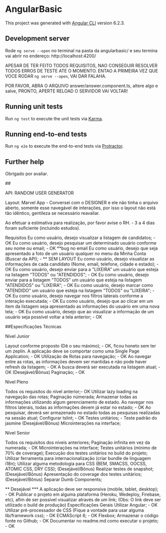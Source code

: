 # AngularBasic

This project was generated with [Angular CLI](https://github.com/angular/angular-cli) version 6.2.3.

## Development server

Rode `ng serve --open` no terminal na pasta da angularbasic/ e seu termina vai abrir no endereço: http://localhost:4200/

APESAR DE TER FEITO TODOS REQUISITOS, NAO CONSEGUIR RESOLVER TODOS ERROS DE TESTE ATE O MOMENTO. ENTAO A PRIMEIRA VEZ QUE VOCE RODAR `ng serve --open`, VAI DAR FALAHA.

POR FAVOR,  ABRA O ARQUIVO answer/answer.component.ts, altere algo e salve, PRONTO, APERTE RELOAD O SERVIDOR VAI VOLTAR!




## Running unit tests

Run `ng test` to execute the unit tests via [Karma](https://karma-runner.github.io).

## Running end-to-end tests

Run `ng e2e` to execute the end-to-end tests via [Protractor](http://www.protractortest.org/).

## Further help

Obrigado por avaliar.



##<DesafioFrontend Angular />

API: RANDOM USER GENERATOR

Layout: Marvel App - Conversei com o DESIGNER e ele não tinha o arquivo aberto, somente esse navegável de interações, por isso o layout não está tão idêntico, gentileza se necessário reavaliar.

Ao efetuar a estimativa para realização, por favor avise o RH. - 3 a 4 dias foram suficiente (incluindo estudos).

Requisitos
Eu como usuário, desejo visualizar a listagem de candidatos; - OK
Eu como usuário, desejo pesquisar um determinado usuário conforme seu nome ou email; - OK **bug no email
Eu como usuário, desejo que seja apresentado a foto de um usuário qualquer no menu da Minha Conta (Buscar da API); - ** SEM LAYOUT
Eu como usuário, desejo visualizar as informações de cada candidato (Nome, email, telefone, cidade e estado); - OK
Eu como usuário, desejo enviar para a "LIXEIRA" um usuário que esteja na listagem "TODOS" ou "ATENDIDOS"; - OK
Eu como usuário, desejo enviar para a listagem "TODOS" um usuário que esteja na listagem "ATENDIDOS" ou "LIXEIRA"; - OK
Eu como usuário, desejo marcar como "ATENDIDO" um usuário que esteja na listagem "TODOS" ou "LIXEIRA"; - OK
Eu como usuário, desejo navegar nos filtros laterais conforme a interação executada; - OK
Eu como usuário, desejo que ao clicar em um item da listagem seja apresentado as informações do usuário em uma nova tela; - OK
Eu como usuário, desejo que ao visualizar a informação de um usuário seja possível voltar a tela anterior; - OK


##Especificações Técnicas

Nível Junior

Layout conforme proposto (Dê o seu máximo); - OK, ficou honeto sem ter um zeplin.
A aplicação deve se comportar como uma Single Page Application; - OK
Utilização de Rotas para navegação; - OK
Ao navegar entre as rotas, as informações devem ser mantidas e não pode haver refresh da listagem; - OK
A busca deverá ser executada na listagem atual; - OK
(Desejável/Bônus) Paginação; - OK


Nível Pleno

Todos os requisitos do nível anterior;- OK
Utilizar lazy loading na navegação das rotas;
Paginação númerada;
Armazenar todas as informações utilizando algum gerenciamento de estado.
Ao navegar nos filtros laterais, todas as informações devem já estar no estado; - OK
Ao pesquisar, deverá ser armazenado no estado todas as pesquisas realizadas na sessão atual;
Configurar tslint; - OK
Testes unitários; - Teste padrão do jasmine
(Desejável/Bônus) Microinterações na interface;

Nível Senior

Todos os requisitos dos níveis anteriores;
Paginação infinita em vez da numerada; - OK
Microinterações na interface;
Testes unitários (mínimo de 70% de coverage);
Execução dos testes unitários no build do projeto;
Utilizar ferramenta para internacionalização (criar bundle de linguagem i18n);
Utilizar alguma metodologia para CSS (BEM, SMACSS, OOCSS, ATOMIC CSS, DRY CSS);
(Desejável/Bônus) Realizar testes de snapshot; 
(Desejável/Bônus) Apresentação do coverage dos testes unitários;
(Desejável/Bônus) Separar Dumb Components;

** Desejável ***
A aplicação deve ser responsiva (mobile, tablet, desktop); - OK
Publicar o projeto em alguma plataforma (Heroku, Wedeploy, Firebase, etc), afim de ser possível visualizar através de um link; (Obs: O link deve ser utilizado o build de produção)
Especificações Gerais
Utilizar Angular; - OK
Utilizar pré-processador de CSS (Fique a vontade para usar alguma lib/framework css); - OK
ECMAScript 6; - OK
Flexbox;
Armazenar o código fonte no Github; - OK
Documentar no readme.md como executar o projeto; - OK

